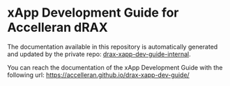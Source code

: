 # xApp Development Guide for Accelleran dRAX

The documentation available in this repository is automatically generated and updated by the private repo: [drax-xapp-dev-guide-internal](https://github.com/accelleran/drax-xapp-dev-guide-internal).

You can reach the documentation of the xApp Development Guide with the following url: https://accelleran.github.io/drax-xapp-dev-guide/
